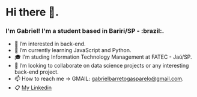 <h1>Hi there 👋.</h1>

<h3>I'm Gabriel! I'm a student based in Bariri/SP - :brazil:.</h3>

- 👀 I’m interested in back-end.
- 🌱 I’m currently learning JavaScript and Python.
- :mortar_board: I’m studing Information Technology Management at FATEC - Jaú/SP.
- 💞️ I’m looking to collaborate on data science projects or any interesting back-end project.
- 📫 How to reach me -> GMAIL: gabrielbarretogasparelo@gmail.com.
- :clipboard: [My Linkedin](https://www.linkedin.com/in/gabriel-barreto-886b61210/)
